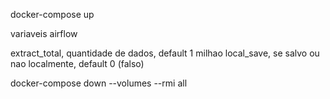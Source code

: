 docker-compose  up

variaveis airflow

extract_total, quantidade de dados, default 1 milhao
local_save, se salvo ou nao localmente, default 0 (falso)

docker-compose down --volumes --rmi all